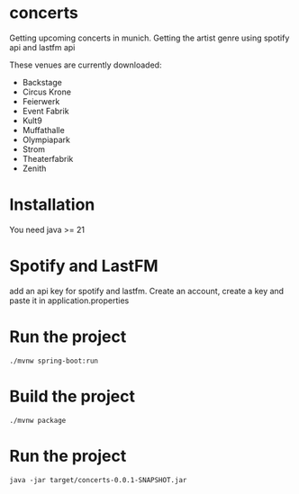 # concerts

Getting upcoming concerts in munich. Getting the artist genre using spotify api and lastfm api 

These venues are currently downloaded:
- Backstage
- Circus Krone
- Feierwerk
- Event Fabrik
- Kult9
- Muffathalle
- Olympiapark
- Strom
- Theaterfabrik
- Zenith

# Installation

You need 
java >= 21

# Spotify and LastFM

add an api key for spotify and lastfm. Create an account, create a key and paste it in application.properties

# Run the project
```
./mvnw spring-boot:run 
```

# Build the project

```
./mvnw package
```

# Run the project

```
java -jar target/concerts-0.0.1-SNAPSHOT.jar
```
